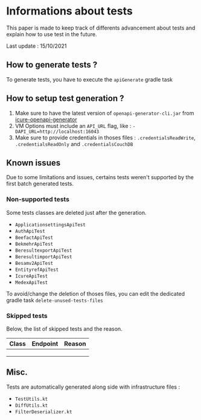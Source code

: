 # Informations about tests

This paper is made to keep track of differents advancement about tests and explain how to use test in the future.

Last update : 15/10/2021

## How to generate tests ?

To generate tests, you have to execute the `apiGenerate` gradle task 

## How to setup test generation ?

1. Make sure to have the latest version of `openapi-generator-cli.jar` from [icure-openapi-generator](https://bitbucket.taktik.be/projects/ICURE/repos/icure-openapi-generator)
2. VM Options must include an `API_URL` flag, like : `-DAPI_URL=http://localhost:16043`
3. Make sure to provide credentials in thoses files : `.credentialsReadWrite`, `.credentialsReadOnly` and `.credentialsCouchDB`

## Known issues

Due to some limitations and issues, certains tests weren't supported by the first batch generated tests.

### Non-supported tests

Some tests classes are deleted just after the generation.

* `ApplicationsettingsApiTest`
* `AuthApiTest`
* `BeefactApiTest`
* `BekmehrApiTest`
* `BeresultexportApiTest`
* `BeresultimportApiTest`
* `Besamv2ApiTest`
* `EntityrefApiTest`
* `IcureApiTest`
* `MedexApiTest`

To avoid/change the deletion of thoses files, you can edit the dedicated gradle task `delete-unused-tests-files`

### Skipped tests

Below, the list of skipped tests and the reason.

| Class | Endpoint | Reason |
| ----- | -------- | ------ |
|       |          |        |
|       |          |        |
|       |          |        |

## Misc.

Tests are automatically generated along side with infrastructure files :

* `TestUtils.kt`
* `DiffUtils.kt`
* `FilterDeserializer.kt`

